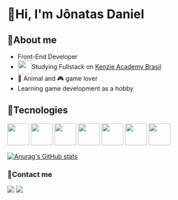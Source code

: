 <h1>👋Hi, I'm Jônatas Daniel</h1>

<h2>👤About me</h2>
<ul>
  <li>Front-End Developer</li>
  <li><img width="32" align="center" src="https://res.cloudinary.com/crunchbase-production/image/upload/c_lpad,h_256,w_256,f_auto,q_auto:eco,dpr_1/v1507162903/qkpagi7sv8temclfcfjp.png"/>Studying Fullstack on <a href="https://www.linkedin.com/school/kenzieacademybr/">Kenzie Academy Brasil</a></li>
  <li>🐢 Animal and 🎮 game lover</li>
  <li>Learning game development as a hobby</li>
</ul>

<h2>🚀Tecnologies</h2>
<p>
  <img width="50" src="https://cdn.jsdelivr.net/gh/devicons/devicon/icons/html5/html5-original.svg"/>
  <img width="50" src="https://cdn.jsdelivr.net/gh/devicons/devicon/icons/css3/css3-original.svg"/>
  <img width="50" src="https://cdn.jsdelivr.net/gh/devicons/devicon/icons/javascript/javascript-original.svg"/>
  <img width="50" src="https://cdn.jsdelivr.net/gh/devicons/devicon/icons/react/react-original.svg"/>
  <img width="50" src="https://cdn.jsdelivr.net/gh/devicons/devicon/icons/typescript/typescript-original.svg"/>
  <img width="50" src="https://cdn.jsdelivr.net/gh/devicons/devicon/icons/visualstudio/visualstudio-plain.svg"/>
  <img width="50" src="https://cdn.jsdelivr.net/gh/devicons/devicon/icons/git/git-original.svg" />
</p>

[![Anurag's GitHub stats](https://github-readme-stats.vercel.app/api?username=jonatasdhs&theme=tokyonight)](https://github.com/jonatasdhs)

<h3>📱Contact me</h3>
<a href="https://www.linkedin.com/in/jonatas-daniel/"><img src="https://img.shields.io/badge/LinkedIn-0077B5?style=for-the-badge&logo=linkedin&logoColor=white"/></a>
<a mailto="jonatasilveira04@gmail.com"><img src="https://img.shields.io/badge/Gmail-D14836?style=for-the-badge&logo=gmail&logoColor=white"/></a>
          
<!---
jonatasdhs/jonatasdhs is a ✨ special ✨ repository because its `README.md` (this file) appears on your GitHub profile.
You can click the Preview link to take a look at your changes.
--->
